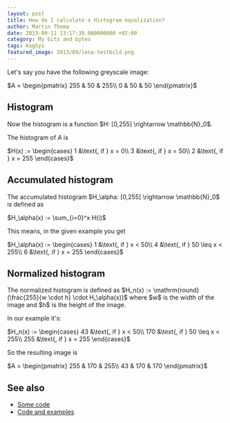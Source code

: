 ```yaml
---
layout: post
title: How do I calculate a Histogram equalization?
author: Martin Thoma
date: 2013-09-11 13:17:39.000000000 +02:00
category: My bits and bytes
tags: KogSys
featured_image: 2013/09/lena-testbild.png
---
```

Let's say you have the following greyscale image:

$A = \begin{pmatrix}
255 & 50 & 255\\
0   & 50 & 50
\end{pmatrix}$

<h2>Histogram</h2>
Now the histogram is a function $H: [0,255] \rightarrow \mathbb{N}_0$. 

The histogram of $A$ is

$H(x) := \begin{cases}
1 &\text{, if } x = 0\\
3 &\text{, if } x = 50\\
2 &\text{, if } x = 255
\end{cases}$

<h2>Accumulated histogram</h2>
The accumulated histogram $H_\alpha: [0,255] \rightarrow \mathbb{N}_0$ is defined as

$H_\alpha(x) := \sum_{i=0}^x H(i)$

This means, in the given example you get

$H_\alpha(x) := \begin{cases}
1 &\text{, if } x < 50\\
4 &\text{, if } 50 \leq x < 255\\
6 &\text{, if } x = 255
\end{cases}$

<h2>Normalized histogram</h2>
The normalized histogram is defined as $H_n(x) := \mathrm{round}(\frac{255}{w \cdot h} \cdot H_\alpha(x))$ where $w$ is the width of the image and $h$ is the height of the image.

In our example it's:

$H_n(x) := \begin{cases}
43 &\text{, if } x < 50\\
170 &\text{, if } 50 \leq x < 255\\
255 &\text{, if } x = 255
\end{cases}$

So the resulting image is

$A = \begin{pmatrix}
255 & 170 & 255\\
43  & 170 & 170
\end{pmatrix}$

<h2>See also</h2>
<ul>
  <li><a href="http://www.songho.ca/dsp/histogram/histogram.html">Some code</a></li>
  <li><a href="http://www.csce.uark.edu/~jgauch/5683/notes/ch03b.pdf">Code and examples</a></li>
</ul>
